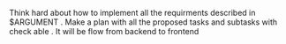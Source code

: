 Think hard about how to implement all the requirments described in $ARGUMENT . Make a plan with all the proposed tasks and subtasks with check able . It will be flow from backend to frontend 